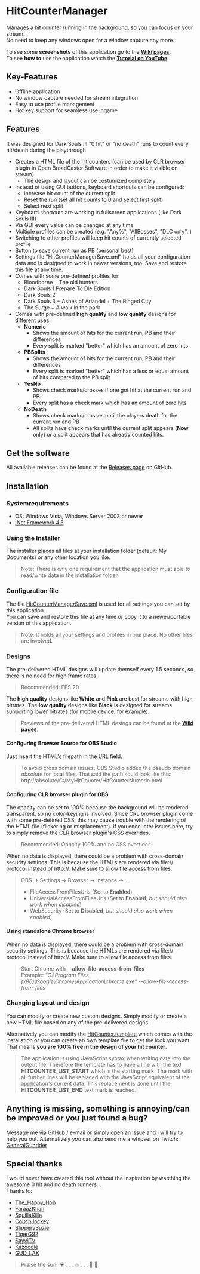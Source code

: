 # HitCounterManager

Manages a hit counter running in the background, so you can focus on your stream.  
No need to keep any windows open for a window capture any more.
  
To see some **screenshots** of this application go to the **[Wiki pages](../../wiki)**.  
To see **how to** use the application watch the **[Tutorial on YouTube](https://www.youtube.com/watch?v=aa4nRtGxnvE)**.

## Key-Features

* Offline application
* No window capture needed for stream integration
* Easy to use profile management
* Hot key support for seamless use ingame

## Features
It was designed for Dark Souls III "0 hit" or "no death" runs to count every hit/death during the playthrough
* Creates a HTML file of the hit counters (can be used by CLR browser plugin in Open BroadCaster Software in order to make it visible on stream)
  * The design and layout can be costumized completely
* Instead of using GUI buttons, keyboard shortcuts can be configured:
  * Increase hit count of the current split
  * Reset the run (set all hit counts to 0 and select first split)
  * Select next split
* Keyboard shortcuts are working in fullscreen applications (like Dark Souls III)
* Via GUI every value can be changed at any time
* Multiple profiles can be created (e.g. "Any%", "AllBosses", "DLC only"..)
* Switching to other profiles will keep hit counts of currently selected profile
* Button to save current run as PB (personal best)
* Settings file "HitCounterManagerSave.xml" holds all your configuration data and is designed to work in newer versions, too. Save and restore this file at any time.
* Comes with some pre-defined profiles for:
  * Bloodborne + The old hunters
  * Dark Souls 1 Prepare To Die Edition
  * Dark Souls 2
  * Dark Souls 3 + Ashes of Ariandel + The Ringed City
  * The Surge + A walk in the park
* Comes with pre-defined **high quality** and **low quality** designs for different uses:
  * **Numeric**
    * Shows the amount of hits for the current run, PB and their differences
    * Every split is marked "better" which has an amount of zero hits
  * **PBSplits**
    * Shows the amount of hits for the current run, PB and their differences
    * Every split is marked "better" which has a less or equal amount of hits compared to the PB split
  * **YesNo**
    * Shows check marks/crosses if one got hit at the current run and PB
    * Every split has a check mark which has an amount of zero hits
  * **NoDeath**
    * Shows check marks/crosses until the players death for the current run and PB
    * All splits have check marks until the current split appears (__Now__ only) or a split appears that has already counted hits.

## Get the software
All available releases can be found at the [Releases page](../../releases) on GitHub.

## Installation

### Systemrequirements
* OS: Windows Vista, Windows Server 2003 or newer
* [.Net Framework 4.5](https://www.microsoft.com/net)

### Using the Installer
The installer places all files at your installation folder (default: My Documents) or any other location you like.  
> Note: There is only one requirement that the application must able to read/write data in the installation folder.

### Configuration file
The file [HitCounterManagerSave.xml](HitCounterManagerSave.xml) is used for all settings you can set by this application.  
You can save and restore this file at any time or copy it to a newer/portable version of this application.
> Note: It holds all your settings and profiles in one place. No other files are involved.

### Designs
The pre-delivered HTML designs will update themself every 1.5 seconds, so there is no need for high frame rates.  
> Recommended: FPS 20

The **high quality** designs like __White__ and __Pink__ are best for streams with high bitrates. The **low quality** designs like __Black__ is designed for streams supporting lower bitrates (for mobile device, for example).

> Previews of the pre-delivered HTML desings can be found at the **[Wiki pages](../../wiki)**.

#### Configuring Browser Source for OBS Studio
Just insert the HTML's filepath in the URL field.
> To avoid cross domain issues, OBS Studio added the pseudo domain _absolute_ for local files. That said the path sould look like this:
> http://absolute/C:/MyHitCounter/HitCounterNumeric.html

#### Configuring CLR browser plugin for OBS
The opacity can be set to 100% because the background will be rendered transparent, so no color-keying is involved.
Since CRL browser plugin come with some pre-defined CSS, this may cause trouble with the rendering of the HTML file (flickering or misplacement).
If you encounter issues here, try to simply remove the CLR browser plugin's CSS overrides.  
> Recommended: Opacity 100% and no CSS overrides

When no data is displayed, there could be a problem with cross-domain security settings. This is because the HTMLs are rendered via file:// protocol instead of http://. Make sure to allow file access from files.
> OBS -> Settings -> Browser -> Instance -> ...  
> * FileAccessFromFilesUrls (Set to **Enabled**)
> * UniversialAccessFromFilesUrls (Set to **Enabled**, _but should also work when disabled_)
> * WebSecurity (Set to **Disabled**, _but should also work when enabled_)

#### Using standalone Chrome browser
When no data is displayed, there could be a problem with cross-domain security settings. This is because the HTMLs are rendered via file:// protocol instead of http://. Make sure to allow file access from files.
> Start Chrome with **--allow-file-access-from-files**  
> Example: _"C:\Program Files (x86)\Google\Chrome\Application\chrome.exe" --allow-file-access-from-files_

### Changing layout and design
You can modify or create new custom designs. Simply modify or create a new HTML file based on any of the pre-delivered designs.  

Alternatively you can modify the [HitCounter.template](HitCounter.template) which comes with the installation or you can create an own template file to get the look you want. That means **you are 100% free in the design of your hit counter**.  
> The application is using JavaScript syntax when writing data into the output file. Therefore the template has to have a line with the text **HITCOUNTER_LIST_START** which is the starting mark. The mark with all further lines will be replaced with the JavaScript equivalent of the application's current data. This replacement is done until the **HITCOUNTER_LIST_END** text mark is reached.  

## Anything is missing, something is annoying/can be improved or you just found a bug?
Message me via GitHub / e-mail or simply open an issue and I will try to help you out. Alternatively you can also send me a whipser on Twitch: [GeneralGunrider](https://www.twitch.tv/generalgunrider)

## Special thanks
I would never have created this tool without the inspiration by watching the awesome 0 hit and no death runners...  
Thanks to:
* [The_Happy_Hob](https://www.twitch.tv/the_happy_hob)
* [FaraazKhan](https://www.twitch.tv/faraazkhan)
* [SquillaKilla](https://www.twitch.tv/squillakilla)
* [CouchJockey](https://www.twitch.tv/couchjockey)
* [SlipperySuzie](https://www.twitch.tv/slipperysuzie)
* [TigerG92](https://www.twitch.tv/tigerg92)
* [SayviTV](https://www.twitch.tv/sayvitv)
* [Kazoodle](https://www.twitch.tv/kazoodle)
* [GUD_LAK](https://www.twitch.tv/gud_lak)  
  
  
  
> Praise the sun!  :sunny: . . . :fire: . . .  :running: :dash: 
